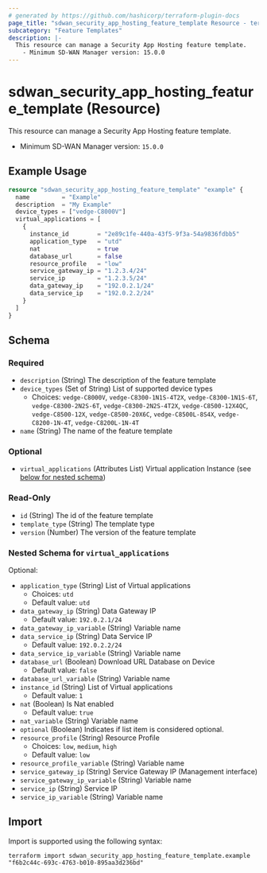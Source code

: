 ```yaml
---
# generated by https://github.com/hashicorp/terraform-plugin-docs
page_title: "sdwan_security_app_hosting_feature_template Resource - terraform-provider-sdwan"
subcategory: "Feature Templates"
description: |-
  This resource can manage a Security App Hosting feature template.
    - Minimum SD-WAN Manager version: 15.0.0
---
```


# sdwan_security_app_hosting_feature_template (Resource)

This resource can manage a Security App Hosting feature template.
  - Minimum SD-WAN Manager version: `15.0.0`

## Example Usage

```terraform
resource "sdwan_security_app_hosting_feature_template" "example" {
  name         = "Example"
  description  = "My Example"
  device_types = ["vedge-C8000V"]
  virtual_applications = [
    {
      instance_id        = "2e89c1fe-440a-43f5-9f3a-54a9836fdbb5"
      application_type   = "utd"
      nat                = true
      database_url       = false
      resource_profile   = "low"
      service_gateway_ip = "1.2.3.4/24"
      service_ip         = "1.2.3.5/24"
      data_gateway_ip    = "192.0.2.1/24"
      data_service_ip    = "192.0.2.2/24"
    }
  ]
}
```

<!-- schema generated by tfplugindocs -->
## Schema

### Required

- `description` (String) The description of the feature template
- `device_types` (Set of String) List of supported device types
  - Choices: `vedge-C8000V`, `vedge-C8300-1N1S-4T2X`, `vedge-C8300-1N1S-6T`, `vedge-C8300-2N2S-6T`, `vedge-C8300-2N2S-4T2X`, `vedge-C8500-12X4QC`, `vedge-C8500-12X`, `vedge-C8500-20X6C`, `vedge-C8500L-8S4X`, `vedge-C8200-1N-4T`, `vedge-C8200L-1N-4T`
- `name` (String) The name of the feature template

### Optional

- `virtual_applications` (Attributes List) Virtual application Instance (see [below for nested schema](#nestedatt--virtual_applications))

### Read-Only

- `id` (String) The id of the feature template
- `template_type` (String) The template type
- `version` (Number) The version of the feature template

<a id="nestedatt--virtual_applications"></a>
### Nested Schema for `virtual_applications`

Optional:

- `application_type` (String) List of Virtual applications
  - Choices: `utd`
  - Default value: `utd`
- `data_gateway_ip` (String) Data Gateway IP 
  - Default value: `192.0.2.1/24`
- `data_gateway_ip_variable` (String) Variable name
- `data_service_ip` (String) Data Service IP
  - Default value: `192.0.2.2/24`
- `data_service_ip_variable` (String) Variable name
- `database_url` (Boolean) Download URL Database on Device
  - Default value: `false`
- `database_url_variable` (String) Variable name
- `instance_id` (String) List of Virtual applications
  - Default value: `1`
- `nat` (Boolean) Is Nat enabled
  - Default value: `true`
- `nat_variable` (String) Variable name
- `optional` (Boolean) Indicates if list item is considered optional.
- `resource_profile` (String) Resource Profile
  - Choices: `low`, `medium`, `high`
  - Default value: `low`
- `resource_profile_variable` (String) Variable name
- `service_gateway_ip` (String) Service Gateway IP (Management interface)
- `service_gateway_ip_variable` (String) Variable name
- `service_ip` (String) Service IP
- `service_ip_variable` (String) Variable name

## Import

Import is supported using the following syntax:

```shell
terraform import sdwan_security_app_hosting_feature_template.example "f6b2c44c-693c-4763-b010-895aa3d236bd"
```
